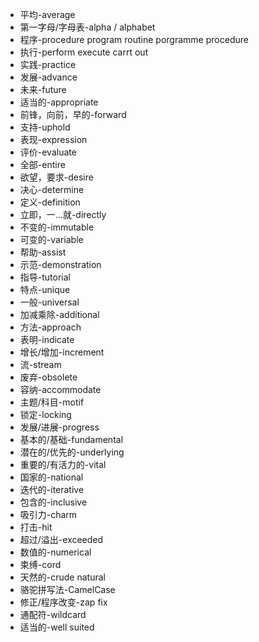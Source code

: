 - 平均-average
- 第一字母/字母表-alpha / alphabet
- 程序-procedure program routine porgramme procedure
- 执行-perform execute carrt out 
- 实践-practice
- 发展-advance
- 未来-future
- 适当的-appropriate
- 前锋，向前，早的-forward
- 支持-uphold
- 表现-expression
- 评价-evaluate
- 全部-entire
- 欲望，要求-desire
- 决心-determine
- 定义-definition
- 立即，一...就-directly
- 不变的-immutable
- 可变的-variable
- 帮助-assist
- 示范-demonstration
- 指导-tutorial
- 特点-unique
- 一般-universal
- 加减乘除-additional
- 方法-approach
- 表明-indicate
- 增长/增加-increment
- 流-stream
- 废弃-obsolete
- 容纳-accommodate
- 主题/科目-motif
- 锁定-locking
- 发展/进展-progress
- 基本的/基础-fundamental
- 潜在的/优先的-underlying
- 重要的/有活力的-vital
- 国家的-national
- 迭代的-iterative
- 包含的-inclusive
- 吸引力-charm
- 打击-hit
- 超过/溢出-exceeded
- 数值的-numerical
- 束缚-cord
- 天然的-crude natural
- 骆驼拼写法-CamelCase
- 修正/程序改变-zap fix
- 通配符-wildcard
- 适当的-well suited